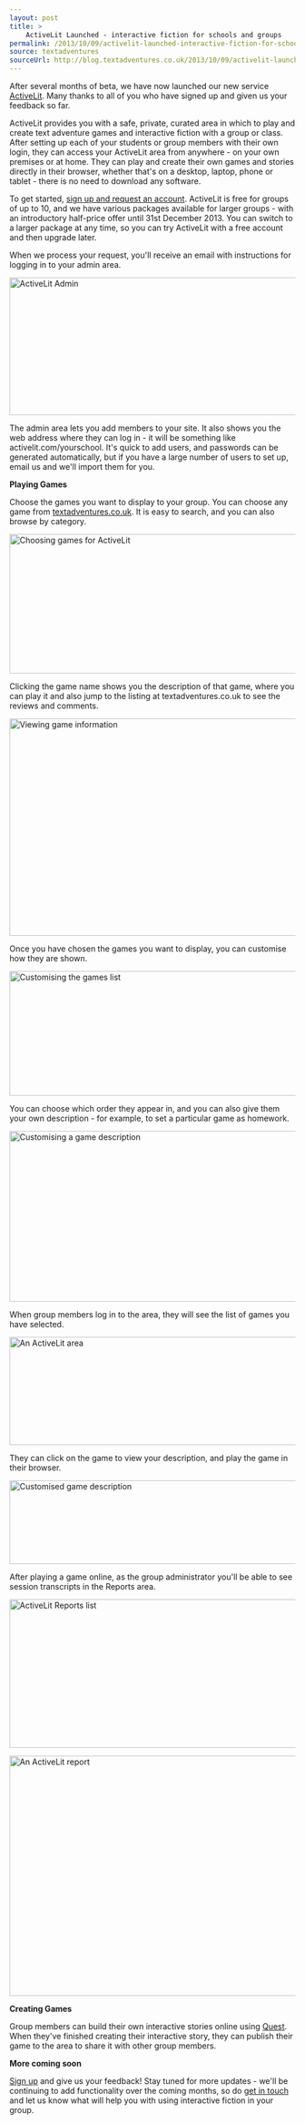```yaml
---
layout: post
title: >
    ActiveLit Launched - interactive fiction for schools and groups
permalink: /2013/10/09/activelit-launched-interactive-fiction-for-schools-and-groups/
source: textadventures
sourceUrl: http://blog.textadventures.co.uk/2013/10/09/activelit-launched-interactive-fiction-for-schools-and-groups/
---
```

After several months of beta, we have now launched our new service <a href="http://activelit.com">ActiveLit</a>. Many thanks to all of you who have signed up and given us your feedback so far.

ActiveLit provides you with a safe, private, curated area in which to play and create text adventure games and interactive fiction with a group or class. After setting up each of your students or group members with their own login, they can access your ActiveLit area from anywhere - on your own premises or at home. They can play and create their own games and stories directly in their browser, whether that's on a desktop, laptop, phone or tablet - there is no need to download any software.

To get started, <a href="http://activelit.com/home/signup">sign up and request an account</a>. ActiveLit is free for groups of up to 10, and we have various packages available for larger groups - with an introductory half-price offer until 31st December 2013. You can switch to a larger package at any time, so you can try ActiveLit with a free account and then upgrade later.

When we process your request, you'll receive an email with instructions for logging in to your admin area.

<a href="/images/2013/textadventuresblog.files.wordpress.com-2013-09-admin.png"><img class="aligncenter size-large wp-image-2405" alt="ActiveLit Admin" src="/images/2013/textadventuresblog.files.wordpress.com-2013-09-admin.png?w=625" width="625" height="242" /></a>

The admin area lets you add members to your site. It also shows you the web address where they can log in - it will be something like activelit.com/yourschool. It's quick to add users, and passwords can be generated automatically, but if you have a large number of users to set up, email us and we'll import them for you.

<strong>Playing Games</strong>

Choose the games you want to display to your group. You can choose any game from <a href="http://textadventures.co.uk">textadventures.co.uk</a>. It is easy to search, and you can also browse by category.

<a href="/images/2013/textadventuresblog.files.wordpress.com-2013-09-choose1.png"><img class="aligncenter size-large wp-image-2408" alt="Choosing games for ActiveLit" src="/images/2013/textadventuresblog.files.wordpress.com-2013-09-choose1.png?w=625" width="625" height="245" /></a>

Clicking the game name shows you the description of that game, where you can play it and also jump to the listing at textadventures.co.uk to see the reviews and comments.

<a href="/images/2013/textadventuresblog.files.wordpress.com-2013-09-choose2.png"><img class="aligncenter size-large wp-image-2409" alt="Viewing game information" src="/images/2013/textadventuresblog.files.wordpress.com-2013-09-choose2.png?w=625" width="625" height="382" /></a>

Once you have chosen the games you want to display, you can customise how they are shown.

<a href="/images/2013/textadventuresblog.files.wordpress.com-2013-09-customise1.png"><img class="aligncenter size-large wp-image-2412" alt="Customising the games list" src="/images/2013/textadventuresblog.files.wordpress.com-2013-09-customise1.png?w=625" width="625" height="219" /></a>

You can choose which order they appear in, and you can also give them your own description - for example, to set a particular game as homework.

<a href="/images/2013/textadventuresblog.files.wordpress.com-2013-09-customise2.png"><img class="aligncenter size-large wp-image-2413" alt="Customising a game description" src="/images/2013/textadventuresblog.files.wordpress.com-2013-09-customise2.png?w=625" width="625" height="300" /></a>

When group members log in to the area, they will see the list of games you have selected.

<a href="/images/2013/textadventuresblog.files.wordpress.com-2013-09-area1.png"><img class="aligncenter size-large wp-image-2406" alt="An ActiveLit area" src="/images/2013/textadventuresblog.files.wordpress.com-2013-09-area1.png?w=625" width="625" height="190" /></a>

They can click on the game to view your description, and play the game in their browser.

<a href="/images/2013/textadventuresblog.files.wordpress.com-2013-09-area2.png"><img class="aligncenter size-large wp-image-2407" alt="Customised game description" src="/images/2013/textadventuresblog.files.wordpress.com-2013-09-area2.png?w=625" width="625" height="147" /></a>

After playing a game online, as the group administrator you'll be able to see session transcripts in the Reports area.

<a href="/images/2013/textadventuresblog.files.wordpress.com-2013-09-reports.png"><img class="aligncenter size-large wp-image-2415" alt="ActiveLit Reports list" src="/images/2013/textadventuresblog.files.wordpress.com-2013-09-reports.png?w=625" width="625" height="261" /></a>

<a href="/images/2013/textadventuresblog.files.wordpress.com-2013-09-report.png"><img class="aligncenter size-large wp-image-2414" alt="An ActiveLit report" src="/images/2013/textadventuresblog.files.wordpress.com-2013-09-report.png?w=625" width="625" height="422" /></a>

<strong>Creating Games</strong>

Group members can build their own interactive stories online using <a href="http://textadventures.co.uk/quest">Quest</a>. When they've finished creating their interactive story, they can publish their game to the area to share it with other group members.

<strong>More coming soon</strong>

<a href="http://activelit.com/home/signup">Sign up</a> and give us your feedback! Stay tuned for more updates - we'll be continuing to add functionality over the coming months, so do <a href="http://activelit.com/help/contact">get in touch</a> and let us know what will help you with using interactive fiction in your group.